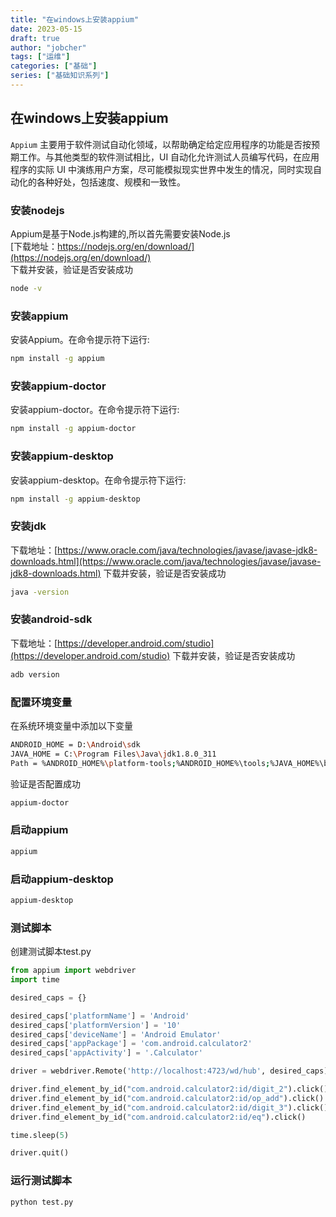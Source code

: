 ```yaml
---
title: "在windows上安装appium"
date: 2023-05-15
draft: true
author: "jobcher"
tags: ["运维"]
categories: ["基础"]
series: ["基础知识系列"]
---
```

## 在windows上安装appium
`Appium` 主要用于软件测试自动化领域，以帮助确定给定应用程序的功能是否按预期工作。与其他类型的软件测试相比，UI 自动化允许测试人员编写代码，在应用程序的实际 UI 中演练用户方案，尽可能模拟现实世界中发生的情况，同时实现自动化的各种好处，包括速度、规模和一致性。

### 安装nodejs
Appium是基于Node.js构建的,所以首先需要安装Node.js  
[下载地址：https://nodejs.org/en/download/](https://nodejs.org/en/download/)  
下载并安装，验证是否安装成功  
```sh
node -v
```

### 安装appium
安装Appium。在命令提示符下运行:
```sh
npm install -g appium
```

### 安装appium-doctor
安装appium-doctor。在命令提示符下运行:
```sh
npm install -g appium-doctor
```

### 安装appium-desktop
安装appium-desktop。在命令提示符下运行:
```sh
npm install -g appium-desktop
```

### 安装jdk
下载地址：[https://www.oracle.com/java/technologies/javase/javase-jdk8-downloads.html](https://www.oracle.com/java/technologies/javase/javase-jdk8-downloads.html)
下载并安装，验证是否安装成功
```sh
java -version
```

### 安装android-sdk
下载地址：[https://developer.android.com/studio](https://developer.android.com/studio)
下载并安装，验证是否安装成功
```sh
adb version
```

### 配置环境变量
在系统环境变量中添加以下变量
```sh
ANDROID_HOME = D:\Android\sdk
JAVA_HOME = C:\Program Files\Java\jdk1.8.0_311
Path = %ANDROID_HOME%\platform-tools;%ANDROID_HOME%\tools;%JAVA_HOME%\bin
```
验证是否配置成功
```sh
appium-doctor
```

### 启动appium
```sh
appium
```

### 启动appium-desktop
```sh
appium-desktop
```

### 测试脚本
创建测试脚本test.py
```python
from appium import webdriver
import time

desired_caps = {}

desired_caps['platformName'] = 'Android'
desired_caps['platformVersion'] = '10'
desired_caps['deviceName'] = 'Android Emulator'
desired_caps['appPackage'] = 'com.android.calculator2'
desired_caps['appActivity'] = '.Calculator'

driver = webdriver.Remote('http://localhost:4723/wd/hub', desired_caps)

driver.find_element_by_id("com.android.calculator2:id/digit_2").click()
driver.find_element_by_id("com.android.calculator2:id/op_add").click()
driver.find_element_by_id("com.android.calculator2:id/digit_3").click()
driver.find_element_by_id("com.android.calculator2:id/eq").click()

time.sleep(5)

driver.quit()
```

### 运行测试脚本
```sh
python test.py
```
